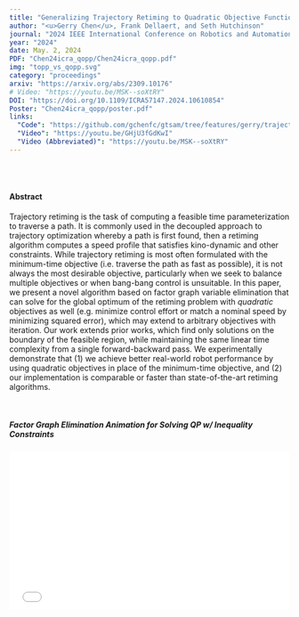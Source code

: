 ```yaml
---
title: "Generalizing Trajectory Retiming to Quadratic Objective Functions"
author: "<u>Gerry Chen</u>, Frank Dellaert, and Seth Hutchinson"
journal: "2024 IEEE International Conference on Robotics and Automation (ICRA)"
year: "2024"
date: May. 2, 2024
PDF: "Chen24icra_qopp/Chen24icra_qopp.pdf"
img: "topp_vs_qopp.svg"
category: "proceedings"
arxiv: "https://arxiv.org/abs/2309.10176"
# Video: "https://youtu.be/MSK--soXtRY"
DOI: "https://doi.org/10.1109/ICRA57147.2024.10610854"
Poster: "Chen24icra_qopp/poster.pdf"
links:
  "Code": "https://github.com/gchenfc/gtsam/tree/features/gerry/trajectory_retiming/gtsam_unstable/retiming"
  "Video": "https://youtu.be/GHjU3fGdKwI"
  "Video (Abbreviated)": "https://youtu.be/MSK--soXtRY"
---
```


<br />
<br />

#### Abstract

Trajectory retiming is the task of computing a feasible time parameterization to traverse a path. It is commonly used in the decoupled approach to trajectory optimization whereby a path is first found, then a retiming algorithm computes a speed profile that satisfies kino-dynamic and other constraints. While trajectory retiming is most often formulated with the minimum-time objective (i.e. traverse the path as fast as possible), it is not always the most desirable objective, particularly when we seek to balance multiple objectives or when bang-bang control is unsuitable. In this paper, we present a novel algorithm based on factor graph variable elimination that can solve for the global optimum of the retiming problem with *quadratic* objectives as well (e.g. minimize control effort or match a nominal speed by minimizing squared error), which may extend to arbitrary objectives with iteration. Our work extends prior works, which find only solutions on the boundary of the feasible region, while maintaining the same linear time complexity from a single forward-backward pass. We experimentally demonstrate that (1) we achieve better real-world robot performance by using quadratic objectives in place of the minimum-time objective, and (2) our implementation is comparable or faster than state-of-the-art retiming algorithms.

<br />

##### Factor Graph Elimination Animation for Solving QP w/ Inequality Constraints
<!-- Embed eliminationGif/index.html -->
<iframe src="./eliminationGif/index.html" width="100%" style="border:none; aspect-ratio: 16/9;"></iframe>
